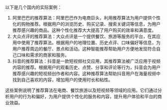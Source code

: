 以下是几个国内的实际案例：
1. 阿里巴巴的推荐算法：阿里巴巴作为电商巨头，利用推荐算法为用户提供个性化的购物推荐。根据用户的浏览历史、购买记录、搜索关键词等信息，为用户推荐感兴趣的商品。这种个性化推荐大大提高了用户购买的效率和满意度。
2. 大众点评的推荐算法：大众点评是一个提供餐饮、旅游等服务的平台，在其应用中使用了推荐算法。根据用户的地理位置、历史点评、口味偏好等信息，为用户推荐周边的餐厅、景点和活动。这种智能推荐帮助用户方便地发现符合自己口味和需求的商家和服务。
3. 抖音的推荐算法：抖音是一款短视频社交应用，其推荐算法被广泛应用于视频内容的推荐。根据用户的观看历史、点赞、分享和评论等行为，抖音会为用户推荐感兴趣的短视频创作者和内容。这种推荐算法帮助抖音用户在海量视频中找到自己喜欢的内容，增加用户的使用时长和粘性。

这些案例说明了推荐算法在电商、餐饮旅游以及短视频等领域的应用。它们通过分析用户的行为和偏好，为用户提供个性化的服务和内容，提升用户体验和平台的商业效益。
